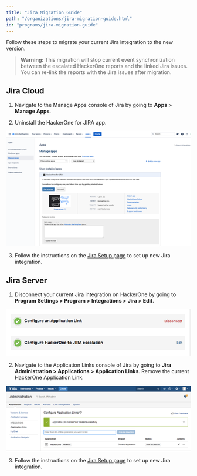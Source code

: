 ```yaml
---
title: "Jira Migration Guide"
path: "/organizations/jira-migration-guide.html"
id: "programs/jira-migration-guide"
---
```


Follow these steps to migrate your current Jira integration to the new version.

> <b>Warning:</b> This migration will stop current event synchronization between the escalated HackerOne reports and the linked Jira issues. You can re-link the reports with the Jira issues after migration.

## Jira Cloud

1. Navigate to the Manage Apps console of Jira by going to <strong>Apps > Manage Apps</strong>.
   
2. Uninstall the HackerOne for JIRA app.

![jira-migration-guide-1](./images/jira-migration-guide-1.png)

3. Follow the instructions on the [Jira Setup page](/organizations/jira-setup.html) to set up new Jira integration. 

## Jira Server

1. Disconnect your current Jira integration on HackerOne by going to <strong>Program Settings > Program > Integrations > Jira > Edit</strong>.

![jira-migration-guide-3](./images/jira-migration-guide-3.png?123)

2. Navigate to the Application Links console of Jira by going to <strong>Jira Administration > Applications > Application Links</strong>. Remove the current HackerOne Application Link.
   
![jira-migration-guide-2](./images/jira-migration-guide-2.png)

3. Follow the instructions on the [Jira Setup page](/organizations/jira-setup.html) to set up new Jira integration. 

